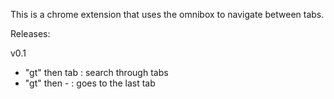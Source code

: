 This is a chrome extension that uses the omnibox to navigate between tabs.


Releases:

v0.1
* "gt" then tab : search through tabs
* "gt" then - : goes to the last tab
